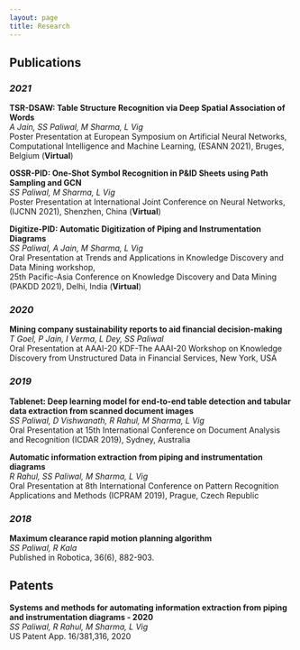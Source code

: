 ```yaml
---
layout: page
title: Research
---
```


## Publications

### _2021_

**TSR-DSAW: Table Structure Recognition via Deep Spatial Association of Words** <br>
_A Jain, SS Paliwal, M Sharma, L Vig_ <br>
Poster Presentation at European Symposium on Artificial Neural Networks, Computational Intelligence and Machine Learning, (ESANN 2021), Bruges, Belgium (**Virtual**)


**OSSR-PID: One-Shot Symbol Recognition in P&ID Sheets using Path Sampling and GCN** <br>
_SS Paliwal, M Sharma, L Vig_ <br>
Poster Presentation at International Joint Conference on Neural Networks, (IJCNN 2021), Shenzhen, China (**Virtual**)


**Digitize-PID: Automatic Digitization of Piping and Instrumentation Diagrams** <br>
_SS Paliwal, A Jain, M Sharma, L Vig_ <br>
Oral Presentation at Trends and Applications in Knowledge Discovery and Data Mining workshop, <br>
25th Pacific-Asia Conference on Knowledge Discovery and Data Mining (PAKDD 2021), Delhi, India (**Virtual**)

### _2020_

**Mining company sustainability reports to aid financial decision-making** <br>
_T Goel, P Jain, I Verma, L Dey, SS Paliwal_ <br>
Oral Presentation at AAAI-20 KDF-The AAAI-20 Workshop on Knowledge Discovery from Unstructured Data in Financial Services, New York, USA

### _2019_

**Tablenet: Deep learning model for end-to-end table detection and tabular data extraction from scanned document images** <br>
_SS Paliwal, D Vishwanath, R Rahul, M Sharma, L Vig_ <br>
Oral Presentation at 15th International Conference on Document Analysis and Recognition (ICDAR 2019), Sydney, Australia

**Automatic information extraction from piping and instrumentation diagrams** <br>
_R Rahul, SS Paliwal, M Sharma, L Vig_<br>
Oral Presentation at 8th International Conference on Pattern Recognition Applications and Methods (ICPRAM 2019), Prague, Czech Republic

### _2018_

**Maximum clearance rapid motion planning algorithm** <br>
_SS Paliwal, R Kala_ <br>
Published in Robotica, 36(6), 882-903.

## Patents

**Systems and methods for automating information extraction from piping and instrumentation diagrams - 2020** <br>
_SS Paliwal, R Rahul, M Sharma, L Vig_ <br>
US Patent App. 16/381,316, 2020
